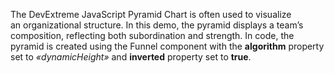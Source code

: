 The DevExtreme JavaScript Pyramid Chart is&nbsp;often used to&nbsp;visualize an&nbsp;organizational structure. In&nbsp;this demo, the pyramid displays a&nbsp;team&rsquo;s composition, reflecting both subordination and strength. In&nbsp;code, the pyramid is&nbsp;created using the Funnel component with the **algorithm** property set to _&laquo;dynamicHeight&raquo;_ and **inverted** property set to&nbsp;**true**.